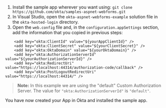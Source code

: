 1. Install the sample app wherever you want using: `git clone https://github.com/okta/samples-aspnet-webforms.git`
2. In Visual Studio, open the `okta-aspnet-webforms-example` solution file in the `okta-hosted-login` directory.
3. Open the `web.config` file and, in the `configuration.appSettings` section, add the information that you copied in previous steps:

```
    <add key="okta:ClientId" value="${yourAppClientId}" />
    <add key="okta:ClientSecret" value="${yourClientSecret}" />
    <add key="okta:OktaDomain" value="${yourOktaDomain}" />
    <add key="okta:AuthorizationServerId" value="${yourAuthorizationServerId}" />
    <add key="okta:RedirectUri" value="https://localhost:44314/authorization-code/callback" />
    <add key="okta:PostLogoutRedirectUri" value="https://localhost:44314/" />
```

   > **Note:** In this example we are using the "default" Custom Authorization Server. The value for `"okta:AuthorizationServerId"` is `"default"`.

You have now created your App in Okta and installed the <StackSelector snippet="applang" noSelector inline /> sample app.
